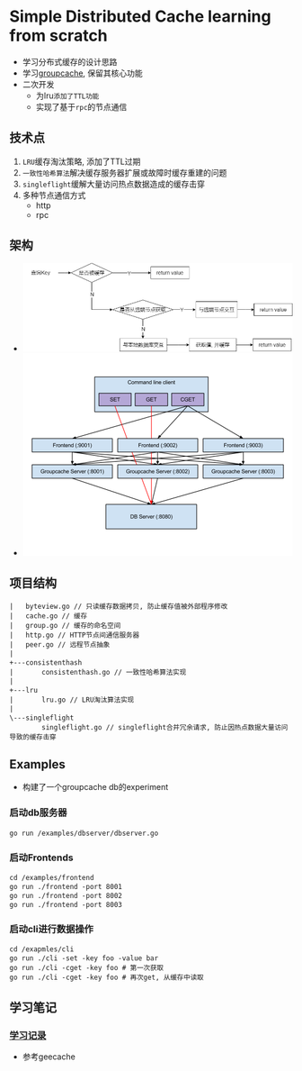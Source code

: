 # Simple Distributed Cache learning from scratch
- 学习分布式缓存的设计思路
- 学习[groupcache](https://github.com/golang/groupcache), 保留其核心功能
- 二次开发
  - 为lru`添加了TTL功能`
  - 实现了基于`rpc`的节点通信

## 技术点
1. `LRU`缓存淘汰策略, 添加了TTL过期
2. `一致性哈希算法`解决缓存服务器扩展或故障时缓存重建的问题
3. `singleflight`缓解大量访问热点数据造成的缓存击穿
4. 多种节点通信方式
   - http
   - rpc

## 架构
- ![poccess](/doc/poccess.png)
- ![topology](/doc/topology.png)

## 项目结构
```text
|   byteview.go // 只读缓存数据拷贝, 防止缓存值被外部程序修改
|   cache.go // 缓存
|   group.go // 缓存的命名空间
|   http.go // HTTP节点间通信服务器
|   peer.go // 远程节点抽象
|
+---consistenthash
|       consistenthash.go // 一致性哈希算法实现
|
+---lru
|       lru.go // LRU淘汰算法实现
|
\---singleflight
        singleflight.go // singleflight合并冗余请求, 防止因热点数据大量访问导致的缓存击穿
```

## Examples
- 构建了一个groupcache db的experiment
### 启动db服务器
```shell
go run /examples/dbserver/dbserver.go
```
### 启动Frontends
```shell
cd /examples/frontend
go run ./frontend -port 8001
go run ./frontend -port 8002
go run ./frontend -port 8003
```
### 启动cli进行数据操作
```shell
cd /exapmles/cli
go run ./cli -set -key foo -value bar
go run ./cli -cget -key foo # 第一次获取
go run ./cli -cget -key foo # 再次get, 从缓存中读取
```

## 学习笔记
### [学习记录](https://soongao.github.io/posts/cache/)
- 参考geecache